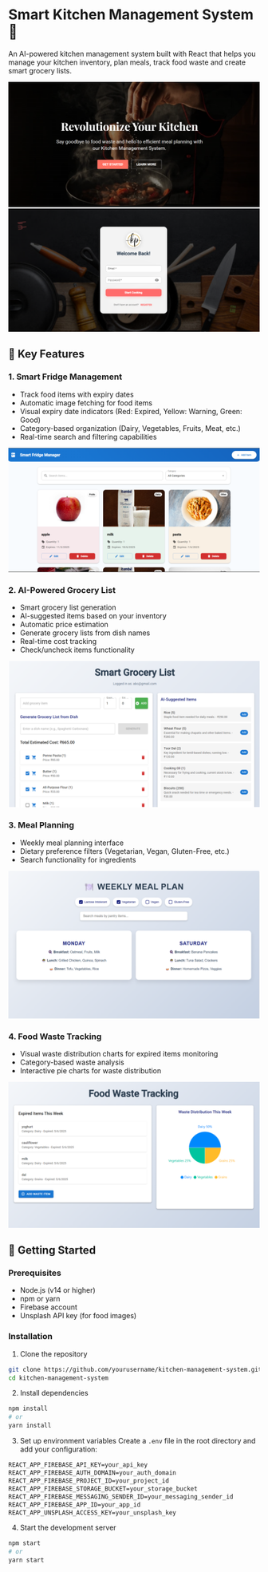 # Smart Kitchen Management System 🍳

An AI-powered kitchen management system built with React that helps you manage your kitchen inventory, plan meals, track food waste and create smart grocery lists.

![](src/assets/k1.png)
![](src/assets/k2.png)

## 🌟 Key Features

### 1. Smart Fridge Management
- Track food items with expiry dates
- Automatic image fetching for food items
- Visual expiry date indicators (Red: Expired, Yellow: Warning, Green: Good)
- Category-based organization (Dairy, Vegetables, Fruits, Meat, etc.)
- Real-time search and filtering capabilities

![Smart Fridge Manager](src/assets/k3.png)

### 2. AI-Powered Grocery List
- Smart grocery list generation
- AI-suggested items based on your inventory
- Automatic price estimation
- Generate grocery lists from dish names
- Real-time cost tracking
- Check/uncheck items functionality

![Grocery List](src/assets/k6.png)

### 3. Meal Planning
- Weekly meal planning interface
- Dietary preference filters (Vegetarian, Vegan, Gluten-Free, etc.)
- Search functionality for ingredients

![Meal Planning](src/assets/k4.png)

### 4. Food Waste Tracking
- Visual waste distribution charts for expired items monitoring
- Category-based waste analysis
- Interactive pie charts for waste distribution

![Waste Tracker](src/assets/k5.png)

## 🚀 Getting Started

### Prerequisites
- Node.js (v14 or higher)
- npm or yarn
- Firebase account
- Unsplash API key (for food images)

### Installation

1. Clone the repository
```bash
git clone https://github.com/yourusername/kitchen-management-system.git
cd kitchen-management-system
```

2. Install dependencies
```bash
npm install
# or
yarn install
```

3. Set up environment variables
Create a `.env` file in the root directory and add your configuration:
```env
REACT_APP_FIREBASE_API_KEY=your_api_key
REACT_APP_FIREBASE_AUTH_DOMAIN=your_auth_domain
REACT_APP_FIREBASE_PROJECT_ID=your_project_id
REACT_APP_FIREBASE_STORAGE_BUCKET=your_storage_bucket
REACT_APP_FIREBASE_MESSAGING_SENDER_ID=your_messaging_sender_id
REACT_APP_FIREBASE_APP_ID=your_app_id
REACT_APP_UNSPLASH_ACCESS_KEY=your_unsplash_key
```

4. Start the development server
```bash
npm start
# or
yarn start
```

